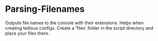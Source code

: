 # Parsing-Filenames
Outputs file names to the console with their extensions. Helps when creating tedious configs.
Create a 'files' folder in the script directory and place your files there.
